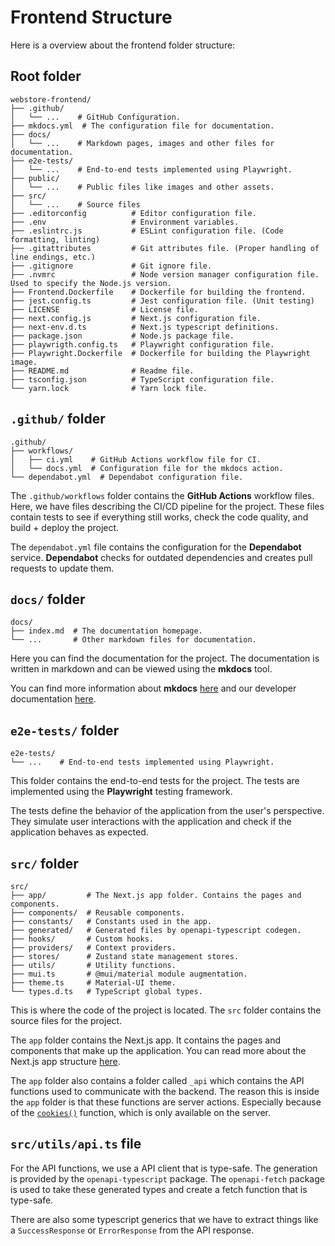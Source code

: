 # Frontend Structure

Here is a overview about the frontend folder structure:

## Root folder

    webstore-frontend/
    ├── .github/
    │   └── ...    # GitHub Configuration.
    ├── mkdocs.yml  # The configuration file for documentation.
    ├── docs/
    │   └── ...    # Markdown pages, images and other files for documentation.
    ├── e2e-tests/
    │   └── ...    # End-to-end tests implemented using Playwright.
    ├── public/
    │   └── ...    # Public files like images and other assets.
    ├── src/
    │   └── ...    # Source files
    ├── .editorconfig          # Editor configuration file.
    ├── .env                   # Environment variables.
    ├── .eslintrc.js           # ESLint configuration file. (Code formatting, linting)
    ├── .gitattributes         # Git attributes file. (Proper handling of line endings, etc.)
    ├── .gitignore             # Git ignore file.
    ├── .nvmrc                 # Node version manager configuration file. Used to specify the Node.js version.
    ├── Frontend.Dockerfile    # Dockerfile for building the frontend.
    ├── jest.config.ts         # Jest configuration file. (Unit testing)
    ├── LICENSE                # License file.
    ├── next.config.js         # Next.js configuration file.
    ├── next-env.d.ts          # Next.js typescript definitions.
    ├── package.json           # Node.js package file.
    ├── playwrigth.config.ts   # Playwright configuration file.
    ├── Playwright.Dockerfile  # Dockerfile for building the Playwright image.
    ├── README.md              # Readme file.
    ├── tsconfig.json          # TypeScript configuration file.
    └── yarn.lock              # Yarn lock file.

## `.github/` folder

    .github/
    ├── workflows/
    │   ├── ci.yml    # GitHub Actions workflow file for CI.
    │   └── docs.yml  # Configuration file for the mkdocs action.
    └── dependabot.yml  # Dependabot configuration file.

The `.github/workflows` folder contains the **GitHub Actions** workflow files. Here, we have files describing the CI/CD pipeline for the project.
These files contain tests to see if everything still works, check the code quality, and build + deploy the project.

The `dependabot.yml` file contains the configuration for the **Dependabot** service.
**Dependabot** checks for outdated dependencies and creates pull requests to update them.

## `docs/` folder

    docs/
    ├── index.md  # The documentation homepage.
    └── ...       # Other markdown files for documentation.

Here you can find the documentation for the project. The documentation is written in markdown and can be viewed using the **mkdocs** tool.

You can find more information about **mkdocs** [here](https://www.mkdocs.org) and our developer documentation [here](../developer/index.md).

## `e2e-tests/` folder

    e2e-tests/
    └── ...    # End-to-end tests implemented using Playwright.

This folder contains the end-to-end tests for the project. The tests are implemented using the **Playwright** testing framework.

The tests define the behavior of the application from the user's perspective.
They simulate user interactions with the application and check if the application behaves as expected.

## `src/` folder

    src/
    ├── app/         # The Next.js app folder. Contains the pages and components.
    ├── components/  # Reusable components.
    ├── constants/   # Constants used in the app.
    ├── generated/   # Generated files by openapi-typescript codegen.
    ├── hooks/       # Custom hooks.
    ├── providers/   # Context providers.
    ├── stores/      # Zustand state management stores.
    ├── utils/       # Utility functions.
    ├── mui.ts       # @mui/material module augmentation.
    ├── theme.ts     # Material-UI theme.
    └── types.d.ts   # TypeScript global types.

This is where the code of the project is located. The `src` folder contains the source files for the project.

The `app` folder contains the Next.js app. It contains the pages and components that make up the application.
You can read more about the Next.js app structure <a href="https://nextjs.org/docs/app/getting-started" target="_blank">here</a>.

The `app` folder also contains a folder called `_api` which contains the API functions used to communicate with the backend.
The reason this is inside the `app` folder is that these functions are server actions.
Especially because of the <a href="https://nextjs.org/docs/app/api-reference/functions/cookies" target="_blank">`cookies()`</a> function, which is only available on the server.

## `src/utils/api.ts` file

For the API functions, we use a API client that is type-safe. The generation is provided by the `openapi-typescript` package.
The `openapi-fetch` package is used to take these generated types and create a fetch function that is type-safe.

There are also some typescript generics that we have to extract things like a `SuccessResponse` or `ErrorResponse` from the API response.
